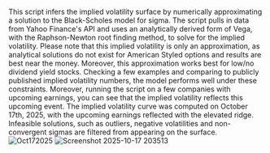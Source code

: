 This script infers the implied volatility surface by numerically approximating a solution to the Black-Scholes model for sigma. The script pulls in data from Yahoo Finance's API and uses an analytically derived form of Vega, with the Raphson-Newton root finding method, to solve for the implied volatility.
Please note that this implied volatility is only an approximation, as analytical solutions do not exist for American Styled options and results are best near the money. Moreover, this approximation works best for low/no dividend
yield stocks. Checking a few examples and comparing to publicly published implied volatility numbers, the model performs well under these constraints. Moreover, running the script on a few companies with upcoming earnings, 
you can see that the implied volatility reflects this upcoming event. The implied volatility curve was computed on October 17th, 2025, with the upcoming earnings reflected with the elevated ridge. Infeasible solutions, such as outliers, negative volatilities and non-convergent sigmas are filtered from appearing on the surface.  
![Oct172025](https://github.com/user-attachments/assets/db24167d-f92b-48a4-86c9-9bed41161821)
![Screenshot 2025-10-17 203513](https://github.com/user-attachments/assets/89f31916-5c85-4470-a038-a7c5ebd5b0c9)
